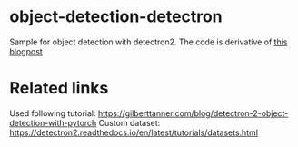 # object-detection-detectron
Sample for object detection with detectron2. The code is derivative of [this blogpost](https://detectron2.readthedocs.io/en/latest/tutorials/datasets.html)



# Related links
Used following tutorial: https://gilberttanner.com/blog/detectron-2-object-detection-with-pytorch
Custom dataset: https://detectron2.readthedocs.io/en/latest/tutorials/datasets.html
